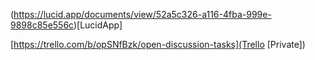 (https://lucid.app/documents/view/52a5c326-a116-4fba-999e-9898c85e556c)[LucidApp]

[https://trello.com/b/opSNfBzk/open-discussion-tasks](Trello [Private])
